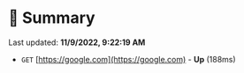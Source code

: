 # 📖 Summary
Last updated: **11/9/2022, 9:22:19 AM**

- `GET` [https://google.com](https://google.com) - **Up** (188ms)
